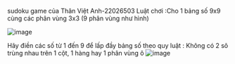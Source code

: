 sudoku game của Thân Việt Anh-22026503
Luật chơi :Cho 1 bảng số 9x9 cùng các phân vùng 3x3 (9 phân vùng như hình) 

![image](https://user-images.githubusercontent.com/124753939/234054175-24a7ae7c-bd1c-4f64-8c38-208188760040.png)

Hãy điền các số từ 1 đến 9 để lấp đầy bảng số theo quy luật : Không có 2 sô trùng nhau trên 1 cột, 1 hàng hay 1 phân vùng ô
![image](https://user-images.githubusercontent.com/124753939/234464168-d29a0ab4-26e0-4d81-a42f-9cb66ba3bacf.png)

